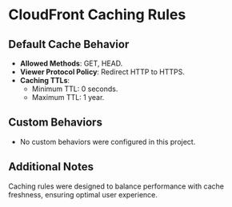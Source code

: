 # CloudFront Caching Rules

## Default Cache Behavior
- **Allowed Methods**: GET, HEAD.
- **Viewer Protocol Policy**: Redirect HTTP to HTTPS.
- **Caching TTLs**:
  - Minimum TTL: 0 seconds.
  - Maximum TTL: 1 year.

## Custom Behaviors
- No custom behaviors were configured in this project.

## Additional Notes
Caching rules were designed to balance performance with cache freshness, ensuring optimal user experience.
